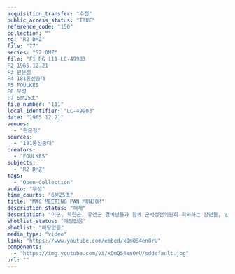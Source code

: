 ```yaml
---
acquisition_transfer: "수집"
public_access_status: "TRUE"
reference_code: "150"
collection: ""
rg: "R2 DMZ"
file: "77"
series: "S2 DMZ"
file: "F1 RG 111-LC-49903
F2 1965.12.21
F3 판문점 
F4 181통신중대
F5 FOULKES
F6 무성 
F7 6분25초"
file_number: "111"
local_identifier: "LC-49903"
date: "1965.12.21"
venues: 
  - "판문점"
sources: 
  - "181통신중대"
creators: 
  - "FOULKES"
subjects: 
  - "R2 DMZ"
tags: 
  - "Open-Collection"
audio: "무성"
time_courts: "6분25초"
title: "MAC MEETING PAN MUNJOM"
description_status: "해제"
description: "미군, 북한군, 유엔군 경비병들과 함께 군사정전위원회 회의하는 장면들, 방문자가 주변을 둘러 보고 있다. Harry Sands(USAF) 장군은 회의 장소를 떠나 차를 타고 출발한다. 북한 경비병들이 행진하고 있다. 한국 언론인들은 북한 사람들과 이야기를 나누고 있다."
shotlist_status: "해당없음"
shotlist: "해당없음"
media_type: "video"
link: "https://www.youtube.com/embed/xQmQS4enOrU"
components: 
  - "https://img.youtube.com/vi/xQmQS4enOrU/sddefault.jpg"
url: ""
---
```

